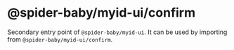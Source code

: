 # @spider-baby/myid-ui/confirm

Secondary entry point of `@spider-baby/myid-ui`. It can be used by importing from `@spider-baby/myid-ui/confirm`.

